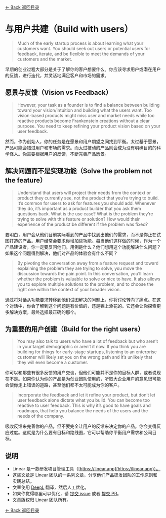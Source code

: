 [<- Back 返回目录](README.md)

# 与用户共建（Build with users）

> Much of the early startup process is about learning what your customers want. You should seek out users or potential users for feedback, iterate, and be flexible to meet the demands of your customers and the market.

早期的创业过程大部分是关于了解你的客户想要什么。你应该寻求用户或潜在用户的反馈，进行迭代，并灵活地满足客户和市场的需求。

## 愿景与反馈（Vision vs Feedback）

> However, your task as a founder is to find a balance between building toward your vision/intuition and building what the users want. Too vision-based products might miss user and market needs while too reactive products become Frankenstein creations without a clear purpose. You need to keep refining your product vision based on your user feedback.

然而，作为创始人，你的任务是在愿景和用户期望之间找到平衡。太过基于愿景，产品可能会错过用户和市场的需求。而太过被动的产品则会成为没有明确目的的科学怪人。你需要根据用户的反馈，不断完善产品愿景。

## 解决问题而不是实现功能（Solve the problem not the feature）

> Understand that users will project their needs from the context or product they currently see, not the product that you’re trying to build. It’s common for users to ask for features you should add. Whenever they do, it’s important as a product builder that you ask them questions back. What is the use case? What is the problem they’re trying to solve with this feature or solution? How would their experience of the product be different if the problem was fixed?

要明白，用户会从他们目前实际看到的产品中找到出他们的需求，而不是你正在试图打造的产品。用户经常会要求你增加些功能。每当他们这样做的时候，作为一个产品建设者，你一定要反问他们。用例是什么？他们想用这个功能解决什么问题？如果这个问题得到解决，他们对产品的体验会有什么不同？

> By pivoting the conversation away from a feature request and toward explaining the problem they are trying to solve, you move the discussion towards the pain point. In this conversation, you’ll learn whether the problem is valuable to solve or nice to have. It also allows you to explore multiple solutions to the problem, and to choose the right one within the context of your broader vision.

通过将对话从功能要求转移到他们试图解决的问题上，你将讨论转向了痛点。在这个对话中，你会了解到这个问题是有价值的，还是锦上添花的。它还会让你探索更多解决方案，最终选择最正确的那个。

## 为重要的用户创建（Build for the right users）

> You may also talk to users who have a lot of feedback but who aren’t in your target demographic or aren’t it now. If you think you are building for things for early-stage startups, listening to an enterprise customer will likely set you on the wrong path and it’s unlikely that they will even become a customer.

你可以和那些有很多反馈的用户交谈，但他们可能并不是你的目标人群，或者说现在不是。如果你认为你的产品是为创业团队使用的，听取大企业用户的意见很可能会使你走上错误的道路，甚至他们都不太可能成为你的客户。

> Incorporate the feedback and let it refine your product, but don’t let user feedback alone dictate what you build. You can become too reactive to user feedback. This is why it’s good to have goals and roadmaps, that help you balance the needs of the users and the needs of the company.

吸收反馈来完善你的产品，但不要完全让用户的反馈来决定你的产品。你会变得反应过度。这就是为什么要有目标和路线图，它可以帮助你平衡用户需求和公司目标。

## 说明

* Linear 是一款研发项目管理工具（[https://linear.app](https://linear.app)）。
* 这些文章是 Linear 团队的一系列文章，分享他们产品研发团队的工作原则和实践总结。
* 文章使用 [DeepL](https://www.deepl.com/translator) 翻译，然后人工优化。
* 如果你觉得哪里可以优化，请 [提交 issue](https://github.com/flanker/linear-method-zh-cn/issues/new) 或者 [提交 PR](https://github.com/flanker/linear-method-zh-cn/pulls)。
* 文章版权归 Linear 团队所有。

[<- Back 返回目录](README.md)
